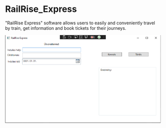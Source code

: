 # RailRise_Express
"RailRise Express" software allows users to easily and conveniently travel by train, get information and book tickets for their journeys.

![kép](https://github.com/szt2mulben/RailRise_Express/blob/main/railexpress.png)
